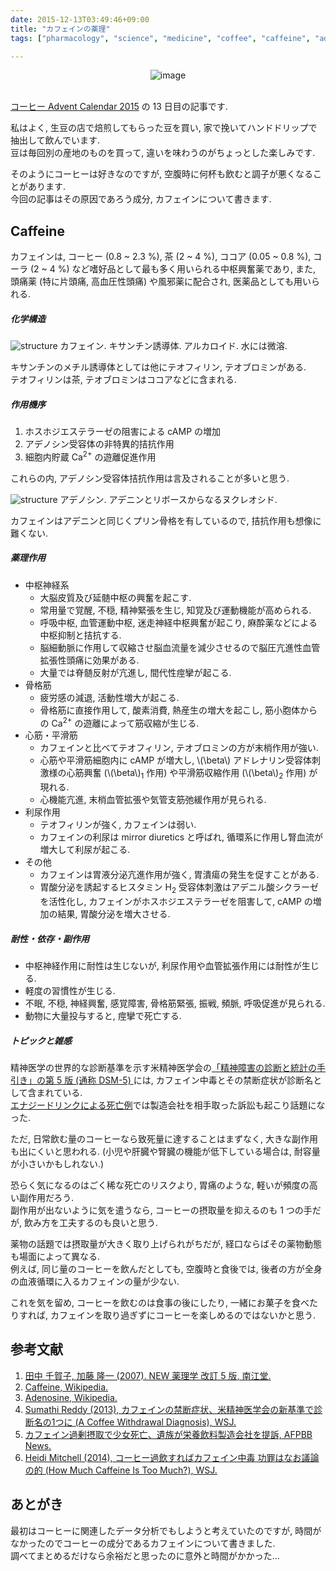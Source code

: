 ```yaml
---
date: 2015-12-13T03:49:46+09:00
title: "カフェインの薬理"
tags: ["pharmacology", "science", "medicine", "coffee", "caffeine", "advent_calendar"]

---
```


<div style="text-align: center;">
  <img src="../../images/coffee_beans.jpg" alt="image">
</div>
<br>

[コーヒー Advent Calendar 2015](http://www.adventar.org/calendars/895) の 13 日目の記事です.

私はよく, 生豆の店で焙煎してもらった豆を買い, 家で挽いてハンドドリップで抽出して飲んでいます.  
豆は毎回別の産地のものを買って, 違いを味わうのがちょっとした楽しみです.

そのようにコーヒーは好きなのですが, 空腹時に何杯も飲むと調子が悪くなることがあります.  
今回の記事はその原因であろう成分, カフェインについて書きます.

Caffeine
--------

カフェインは, コーヒー (0.8 ~ 2.3 %), 茶 (2 ~ 4 %), ココア (0.05 ~ 0.8 %), コーラ (2 ~ 4 %) など嗜好品として最も多く用いられる中枢興奮薬であり, また, 頭痛薬 (特に片頭痛, 高血圧性頭痛) や風邪薬に配合され, 医薬品としても用いられる.

##### 化学構造

![structure](../../images/caffeine.png")
カフェイン. キサンチン誘導体. アルカロイド. 水には微溶.

キサンチンのメチル誘導体としては他にテオフィリン, テオブロミンがある.  
テオフィリンは茶, テオブロミンはココアなどに含まれる.

##### 作用機序

1.  ホスホジエステラーゼの阻害による cAMP の増加
2.  アデノシン受容体の非特異的拮抗作用
3.  細胞内貯蔵 Ca<sup>2+</sup> の遊離促進作用

これらの内, アデノシン受容体拮抗作用は言及されることが多いと思う.

![structure](../../images/adenosine.png")
アデノシン. アデニンとリボースからなるヌクレオシド.

カフェインはアデニンと同じくプリン骨格を有しているので, 拮抗作用も想像に難くない.

##### 薬理作用

- 中枢神経系
  - 大脳皮質及び延髄中枢の興奮を起こす.
  - 常用量で覚醒, 不穏, 精神緊張を生じ, 知覚及び運動機能が高められる.
  - 呼吸中枢, 血管運動中枢, 迷走神経中枢興奮が起こり, 麻酔薬などによる中枢抑制と拮抗する.
  - 脳細動脈に作用して収縮させ脳血流量を減少させるので脳圧亢進性血管拡張性頭痛に効果がある.
  - 大量では脊髄反射が亢進し, 間代性痙攣が起こる.
- 骨格筋
  - 疲労感の減退, 活動性増大が起こる.
  - 骨格筋に直接作用して, 酸素消費, 熱産生の増大を起こし, 筋小胞体からの Ca<sup>2+</sup> の遊離によって筋収縮が生じる.
- 心筋・平滑筋
  - カフェインと比べてテオフィリン, テオブロミンの方が末梢作用が強い.
  - 心筋や平滑筋細胞内に cAMP が増大し, \\(\beta\\) アドレナリン受容体刺激様の心筋興奮 (\\(\beta\\)<sub>1</sub> 作用) や平滑筋収縮作用 (\\(\beta\\)<sub>2</sub> 作用) が現れる.
  - 心機能亢進, 末梢血管拡張や気管支筋弛緩作用が見られる.
- 利尿作用
  - テオフィリンが強く, カフェインは弱い.
  - カフェインの利尿は mirror diuretics と呼ばれ, 循環系に作用し腎血流が増大して利尿が起こる.
- その他
  - カフェインは胃液分泌亢進作用が強く, 胃潰瘍の発生を促すことがある.
  - 胃酸分泌を誘起するヒスタミン H<sub>2</sub> 受容体刺激はアデニル酸シクラーゼを活性化し, カフェインがホスホジエステラーゼを阻害して, cAMP の増加の結果, 胃酸分泌を増大させる.

##### 耐性・依存・副作用

- 中枢神経作用に耐性は生じないが, 利尿作用や血管拡張作用には耐性が生じる.
- 軽度の習慣性が生じる.
- 不眠, 不穏, 神経興奮, 感覚障害, 骨格筋緊張, 振戦, 頻脈, 呼吸促進が見られる.
- 動物に大量投与すると, 痙攣で死亡する.

##### トピックと雑感

精神医学の世界的な診断基準を示す米精神医学会の[「精神障害の診断と統計の手引き」の第 5 版 (通称 DSM-5) ](https://www.amazon.co.jp/dp/4260019082?tag=dceoy-22&camp=1027&creative=7407&linkCode=as4&creativeASIN=4260019082&adid=1DWGJR5CR7M3KJ4WJMCQ&)には, カフェイン中毒とその禁断症状が診断名として含まれている.  
[エナジードリンクによる死亡例](http://www.afpbb.com/articles/-/2908471?pid=9720273)では製造会社を相手取った訴訟も起こり話題になった.

ただ, 日常飲む量のコーヒーなら致死量に達することはまずなく, 大きな副作用も出にくいと思われる.
(小児や肝臓や腎臓の機能が低下している場合は, 耐容量が小さいかもしれない.)

恐らく気になるのはごく稀な死亡のリスクより, 胃痛のような, 軽いが頻度の高い副作用だろう.  
副作用が出ないように気を遣うなら, コーヒーの摂取量を抑えるのも 1 つの手だが, 飲み方を工夫するのも良いと思う.

薬物の話題では摂取量が大きく取り上げられがちだが, 経口ならばその薬物動態も場面によって異なる.   
例えば, 同じ量のコーヒーを飲んだとしても, 空腹時と食後では, 後者の方が全身の血液循環に入るカフェインの量が少ない.

これを気を留め, コーヒーを飲むのは食事の後にしたり, 一緒にお菓子を食べたりすれば, カフェインを取り過ぎずにコーヒーを楽しめるのではないかと思う.

参考文献
--------

1.  [田中 千賀子, 加藤 隆一 (2007). NEW 薬理学 改訂 5 版, 南江堂.](https://www.amazon.co.jp/dp/4524260889?tag=d4i03-22&camp=1027&creative=7407&linkCode=as4&creativeASIN=4524260889&adid=1P222BQPSD2BZV67CGPW&)
2.  [Caffeine, Wikipedia.](https://en.wikipedia.org/wiki/Caffeine)
3.  [Adenosine, Wikipedia.](https://en.wikipedia.org/wiki/Adenosine)
4.  [Sumathi Reddy (2013), カフェインの禁断症状、米精神医学会の新基準で診断名の1つに (A Coffee Withdrawal Diagnosis), WSJ.](http://jp.wsj.com/articles/SB10001424127887324449604578538770871505996)
5.  [カフェイン過剰摂取で少女死亡、遺族が栄養飲料製造会社を提訴, AFPBB News.](http://www.afpbb.com/articles/-/2908471?pid=9720273)
6.  [Heidi Mitchell (2014), コーヒー過飲すればカフェイン中毒 功罪はなお議論の的 (How Much Caffeine Is Too Much?), WSJ.](http://jp.wsj.com/articles/SB12072851737206304029704580241490656021642)

あとがき
-------

最初はコーヒーに関連したデータ分析でもしようと考えていたのですが, 時間がなかったのでコーヒーの成分であるカフェインについて書きました.  
調べてまとめるだけなら余裕だと思ったのに意外と時間がかかった...


<script>
  amzn_assoc_default_search_key = "カフェイン";
</script>
